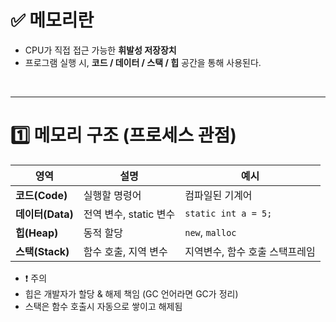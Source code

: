 # ✅ 메모리란
- CPU가 직접 접근 가능한 **휘발성 저장장치**
- 프로그램 실행 시, **코드 / 데이터 / 스택 / 힙** 공간을 통해 사용된다.


<br>

---
# 1️⃣ 메모리 구조 (프로세스 관점)
| 영역            | 설명               | 예시                  |
| ------------- | ---------------- | ------------------- |
| **코드(Code)**  | 실행할 명령어          | 컴파일된 기계어            |
| **데이터(Data)** | 전역 변수, static 변수 | `static int a = 5;` |
| **힙(Heap)**   | 동적 할당            | `new`, `malloc`     |
| **스택(Stack)** | 함수 호출, 지역 변수     | 지역변수, 함수 호출 스택프레임   |
- ❗ 주의
- 힙은 개발자가 할당 & 해제 책임 (GC 언어라면 GC가 정리)
- 스택은 함수 호출시 자동으로 쌓이고 해제됨
